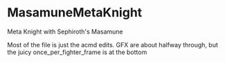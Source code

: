 # MasamuneMetaKnight
Meta Knight with Sephiroth's Masamune

Most of the file is just the acmd edits. GFX are about halfway through, but the juicy once_per_fighter_frame is at the bottom
